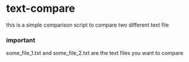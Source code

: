 # text-compare
this is a simple comparison script to compare two  different text file

### important
some_file_1.txt and some_file_2.txt are the text files you want to compare

